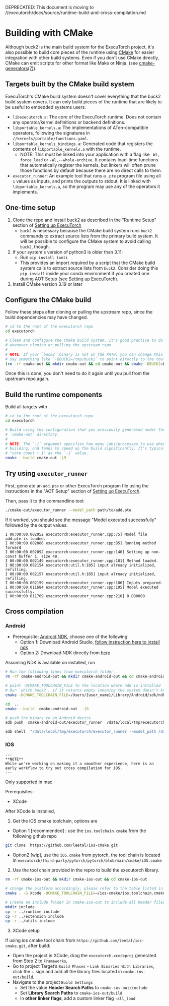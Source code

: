 DEPRECATED: This document is moving to //executorch/docs/source/runtime-build-and-cross-compilation.md
# Building with CMake

Although buck2 is the main build system for the ExecuTorch project, it's also
possible to build core pieces of the runtime using [CMake](https://cmake.org/)
for easier integration with other build systems. Even if you don't use CMake
directly, CMake can emit scripts for other format like Make or Ninja. (see
[cmake-generators(7)](https://cmake.org/cmake/help/latest/manual/cmake-generators.7.html)).

## Targets built by the CMake build system

ExecuTorch's CMake build system doesn't cover everything that the buck2 build
system covers. It can only build pieces of the runtime that are likely to be
useful to embedded systems users.

- `libexecutorch.a`: The core of the ExecuTorch runtime. Does not contain any
  operator/kernel definitions or backend definitions.
- `libportable_kernels.a`: The implementations of ATen-compatible operators,
  following the signatures in `//kernels/portable/functions.yaml`.
- `libportable_kernels_bindings.a`: Generated code that registers the contents
  of `libportable_kernels.a` with the runtime.
  - NOTE: This must be linked into your application with a flag like
    `-Wl,-force_load` or `-Wl,--whole-archive`. It contains load-time functions
    that automatically register the kernels, but linkers will often prune those
    functions by default because there are no direct calls to them.
- `executor_runner`: An example tool that runs a `.pte` program file using all
  `1` values as inputs, and prints the outputs to stdout. It is linked with
  `libportable_kernels.a`, so the program may use any of the operators it
  implements.

## One-time setup

1. Clone the repo and install buck2 as described in the "Runtime Setup" section
   of [Setting up ExecuTorch](00_setting_up_executorch.md#runtime-setup)
   - `buck2` is necessary because the CMake build system runs `buck2` commands
     to extract source lists from the primary build system. It will be possible
     to configure the CMake system to avoid calling `buck2`, though.
1. If your system's version of python3 is older than 3.11:
   - Run `pip install tomli`
   - This provides an import required by a script that the CMake build system
     calls to extract source lists from `buck2`. Consider doing this `pip
     install` inside your conda environment if you created one during AOT Setup
     (see [Setting up
     ExecuTorch](00_setting_up_executorch.md#aot-setup-open-on-google-colab)).
1. Install CMake version 3.19 or later

## Configure the CMake build

Follow these steps after cloning or pulling the upstream repo, since the build
dependencies may have changed.

```bash
# cd to the root of the executorch repo
cd executorch

# Clean and configure the CMake build system. It's good practice to do this
# whenever cloning or pulling the upstream repo.
#
# NOTE: If your `buck2` binary is not on the PATH, you can change this line to
# say something like `-DBUCK2=/tmp/buck2` to point directly to the tool.
(rm -rf cmake-out && mkdir cmake-out && cd cmake-out && cmake -DBUCK2=buck2 ..)
```

Once this is done, you don't need to do it again until you pull from the
upstream repo again.

## Build the runtime components

Build all targets with

```bash
# cd to the root of the executorch repo
cd executorch

# Build using the configuration that you previously generated under the
# `cmake-out` directory.
#
# NOTE: The `-j` argument specifies how many jobs/processes to use when
# building, and tends to speed up the build significantly. It's typical to use
# "core count + 1" as the `-j` value.
cmake --build cmake-out -j9
```

## Try using `executor_runner`

First, generate an `add.pte` or other ExecuTorch program file using the
instructions in the "AOT Setup" section of
[Setting up ExecuTorch](00_setting_up_executorch.md#aot-setup-open-on-google-colab).

Then, pass it to the commandline tool:

```bash
./cmake-out/executor_runner --model_path path/to/add.pte
```

If it worked, you should see the message "Model executed successfully" followed
by the output values.

```
I 00:00:00.002052 executorch:executor_runner.cpp:75] Model file add.pte is loaded.
I 00:00:00.002086 executorch:executor_runner.cpp:85] Running method forward
I 00:00:00.002092 executorch:executor_runner.cpp:140] Setting up non-const buffer 1, size 48.
I 00:00:00.002149 executorch:executor_runner.cpp:181] Method loaded.
I 00:00:00.002154 executorch:util.h:105] input already initialized, refilling.
I 00:00:00.002157 executorch:util.h:105] input already initialized, refilling.
I 00:00:00.002159 executorch:executor_runner.cpp:186] Inputs prepared.
I 00:00:00.011684 executorch:executor_runner.cpp:195] Model executed successfully.
I 00:00:00.011709 executorch:executor_runner.cpp:210] 8.000000
```


## Cross compilation


### Android
- Prerequisite: [Android NDK](https://developer.android.com/ndk), choose one of the following:
  - Option 1: Download Android Studio, [follow instruction here to install ndk](https://developer.android.com/studio/projects/install-ndk)
  - Option 2: Download NDK directly from [here](https://developer.android.com/ndk/downloads)

Assuming NDK is available on installed, run
```bash
# Run the following lines from executorch folder
rm -rf cmake-android-out && mkdir cmake-android-out && cd cmake-android-out

# point -DCMAKE_TOOLCHAIN_FILE to the location where ndk is installed
# Run `which buck2`, if it returns empty (meaning the system doesn't know where buck2 is installed), pass in pass in this flag `-DBUCK2=/path/to/buck2` pointing to buck2
cmake -DCMAKE_TOOLCHAIN_FILE=/Users/{user_name}/Library/Android/sdk/ndk/25.2.9519653/build/cmake/android.toolchain.cmake  -DANDROID_ABI=arm64-v8a ..

cd  ..
cmake --build  cmake-android-out  -j9

# push the binary to an Android device
adb push  cmake-android-out/executor_runner  /data/local/tmp/executorch

adb shell  "/data/local/tmp/executorch/executor_runner --model_path /data/local/tmp/executorch/add.ff"
```

### IOS
```
---
**NOTE**
While we're working on making it a smoother experience, here is an early workflow to try out cross compilation for iOS.
---

```
Only supported in mac

Prerequisites:
-   XCode

After XCode is installed,

1. Get the iOS cmake toolchain, options are
- Option 1 [recommended] : use the `ios.toolchain.cmake` from the following github repo
```bash
git clone  https://github.com/leetal/ios-cmake.git
```
- Option2 [wip], use the `iOS.cmake` from pytorch, the tool chain is located in `executorch/third-party/pytorch/pytorch/blob/main/cmake/iOS.cmake`


2.  Use the tool chain provided in the repro to build the executorch library.
```bash
rm -rf cmake-ios-out && mkdir cmake-ios-out && cd cmake-ios-out

# change the platform accordingly, please refer to the table listed in Readme
cmake . -G Xcode -DCMAKE_TOOLCHAIN_FILE=~/ios-cmake/ios.toolchain.cmake -DPLATFORM=SIMULATOR

# Create an include folder in cmake-ios-out to include all header files
mkdir include
cp -r ../runtime include
cp -r ../extension include
cp -r ../utils include
```


3. XCode setup

If using ios cmake tool chain from `https://github.com/leetal/ios-cmake.git`, after build:

- Open the project in XCode, drag the `executorch.xcodeproj` generated from Step 2 to `Frameworks`,
- Go to project Target’s  `Build Phases`  -  `Link Binaries With Libraries`, click the + sign and add all the library files located in  `cmake-ios-out/build`.
- Navigate to the project  `Build Settings`
  - Set the value  **Header Search Paths**  to  `cmake-ios-out/include`
  - Set **Library Search Paths**  to  `cmake-ios-out/build`
  - In **other linker flags**, add a custom linker flag `-all_load`
